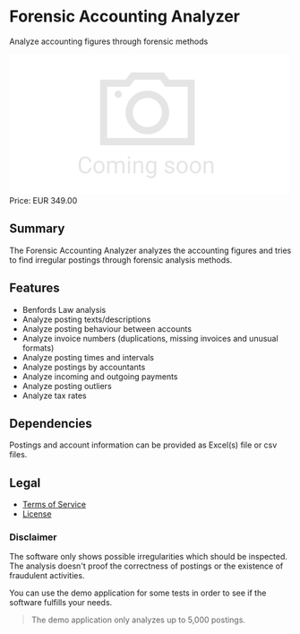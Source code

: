 # Forensic Accounting Analyzer

Analyze accounting figures through forensic methods

<div class="splash">
    <img alt="Splash" src="/tpl/img/placeholder_splash.png">
    <div class="price">Price: EUR 349.00</div>
    <div class="purchase">
        <!--<a class="button" href="#">Demo</a>
        <a class="button" href="#">Buy</a>-->
    </div>
</div>

## Summary

The Forensic Accounting Analyzer analyzes the accounting figures and tries to find irregular postings through forensic analysis methods.

## Features

* Benfords Law analysis
* Analyze posting texts/descriptions
* Analyze posting behaviour between accounts
* Analyze invoice numbers (duplications, missing invoices and unusual formats)
* Analyze posting times and intervals
* Analyze postings by accountants
* Analyze incoming and outgoing payments
* Analyze posting outliers
* Analyze tax rates

## Dependencies

Postings and account information can be provided as Excel(s) file or csv files.

## Legal

* [Terms of Service](/en/terms)
* [License](/content/licenses/LICENSE%20V2.txt)

### Disclaimer

The software only shows possible irregularities which should be inspected. The analysis doesn't proof the correctness of postings or the existence of fraudulent activities.

You can use the demo application for some tests in order to see if the software fulfills your needs.

> The demo application only analyzes up to 5,000 postings.

